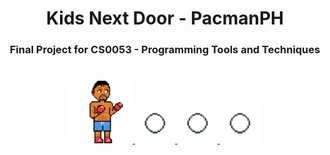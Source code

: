 <h1 align = "center">
    Kids Next Door - PacmanPH
</h1>
<h3 align = "center">
    Final Project for CS0053 - Programming Tools and Techniques
    <a href = "https://github.com/karumadesu/KND_Final-Project">
        <br><br><br>
        <img src="https://github.com/karumadesu/KND_Final-Project/blob/main/src/images/game_assets/character_assets/pacman_right_idle.png" width = "100px">
        <img src="https://github.com/karumadesu/KND_Final-Project/blob/main/src/images/game_assets/pellet_assets/normal_pellet.png" width = "64px">
        <img src="https://github.com/karumadesu/KND_Final-Project/blob/main/src/images/game_assets/pellet_assets/normal_pellet.png" width = "64px">
        <img src="https://github.com/karumadesu/KND_Final-Project/blob/main/src/images/game_assets/pellet_assets/normal_pellet.png" width = "64px">
    </a>
</h3>
